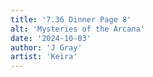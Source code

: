 ```yaml
---
title: '7.36 Dinner Page 8'
alt: 'Mysteries of the Arcana'
date: '2024-10-03'
author: 'J Gray'
artist: 'Keira'
---
```

